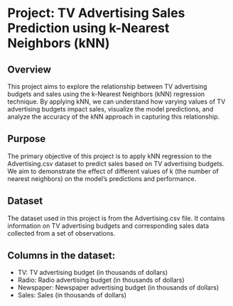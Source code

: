 # Project: TV Advertising Sales Prediction using k-Nearest Neighbors (kNN)  

## Overview
This project aims to explore the relationship between TV advertising budgets and sales using the k-Nearest Neighbors (kNN) regression technique. By applying kNN, we can understand how varying values of TV advertising budgets impact sales, visualize the model predictions, and analyze the accuracy of the kNN approach in capturing this relationship.

## Purpose
The primary objective of this project is to apply kNN regression to the Advertising.csv dataset to predict sales based on TV advertising budgets. We aim to demonstrate the effect of different values of k (the number of nearest neighbors) on the model’s predictions and performance.

## Dataset
The dataset used in this project is from the Advertising.csv file. It contains information on TV advertising budgets and corresponding sales data collected from a set of observations.

## Columns in the dataset:
- TV: TV advertising budget (in thousands of dollars)
- Radio: Radio advertising budget (in thousands of dollars)
- Newspaper: Newspaper advertising budget (in thousands of dollars)
- Sales: Sales (in thousands of dollars)
